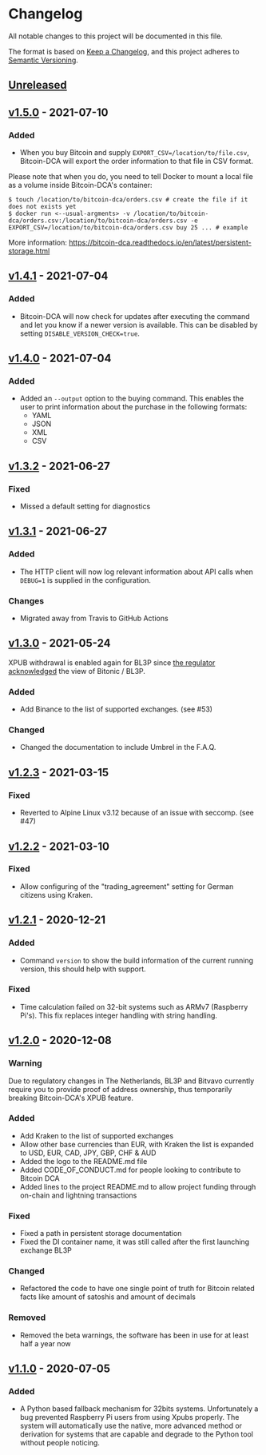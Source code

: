 # Changelog
All notable changes to this project will be documented in this file.

The format is based on [Keep a Changelog](https://keepachangelog.com/en/1.0.0/),
and this project adheres to [Semantic Versioning](https://semver.org/spec/v2.0.0.html).

## [Unreleased]
## [v1.5.0] - 2021-07-10
### Added
* When you buy Bitcoin and supply `EXPORT_CSV=/location/to/file.csv`, Bitcoin-DCA will export the order information to that file in CSV format.

Please note that when you do, you need to tell Docker to mount a local file as a volume inside Bitcoin-DCA's container:

```shell
$ touch /location/to/bitcoin-dca/orders.csv # create the file if it does not exists yet
$ docker run <--usual-argments> -v /location/to/bitcoin-dca/orders.csv:/location/to/bitcoin-dca/orders.csv -e EXPORT_CSV=/location/to/bitcoin-dca/orders.csv buy 25 ... # example 
```

More information: https://bitcoin-dca.readthedocs.io/en/latest/persistent-storage.html

## [v1.4.1] - 2021-07-04
### Added
* Bitcoin-DCA will now check for updates after executing the command and let you know if a newer version is available. This can be disabled by setting `DISABLE_VERSION_CHECK=true`.

## [v1.4.0] - 2021-07-04
### Added
* Added an `--output` option to the buying command. This enables the user to print information about the purchase in the following formats:
  * YAML
  * JSON
  * XML
  * CSV

## [v1.3.2] - 2021-06-27
### Fixed
* Missed a default setting for diagnostics

## [v1.3.1] - 2021-06-27
### Added
* The HTTP client will now log relevant information about API calls when `DEBUG=1` is supplied in the configuration.

### Changes
* Migrated away from Travis to GitHub Actions

## [v1.3.0] - 2021-05-24
XPUB withdrawal is enabled again for BL3P since [the regulator acknowledged](https://bitonic.nl/en/news/231/dnb-formally-acknowledges-complaints-bitonic-and-revokes-wallet-verification-requirement) the view of Bitonic / BL3P. 

### Added
* Add Binance to the list of supported exchanges. (see #53)

### Changed
* Changed the documentation to include Umbrel in the F.A.Q.

## [v1.2.3] - 2021-03-15
### Fixed
* Reverted to Alpine Linux v3.12 because of an issue with seccomp. (see #47)

## [v1.2.2] - 2021-03-10
### Fixed
* Allow configuring of the "trading_agreement" setting for German citizens using Kraken.

## [v1.2.1] - 2020-12-21
### Added
* Command `version` to show the build information of the current running version, this should help with support.

### Fixed
* Time calculation failed on 32-bit systems such as ARMv7 (Raspberry Pi's). This fix replaces integer handling with string handling.

## [v1.2.0] - 2020-12-08
### Warning
Due to regulatory changes in The Netherlands, BL3P and Bitvavo currently require you to provide proof of address ownership, thus temporarily breaking Bitcoin-DCA's XPUB feature.

### Added
* Add Kraken to the list of supported exchanges
* Allow other base currencies than EUR, with Kraken the list is expanded to USD, EUR, CAD, JPY, GBP, CHF & AUD
* Added the logo to the README.md file
* Added CODE_OF_CONDUCT.md for people looking to contribute to Bitcoin DCA
* Added lines to the project README.md to allow project funding through on-chain and lightning transactions

### Fixed
* Fixed a path in persistent storage documentation
* Fixed the DI container name, it was still called after the first launching exchange BL3P

### Changed
* Refactored the code to have one single point of truth for Bitcoin related facts like amount of satoshis and amount of decimals

### Removed
* Removed the beta warnings, the software has been in use for at least half a year now

## [v1.1.0] - 2020-07-05
### Added
* A Python based fallback mechanism for 32bits systems. Unfortunately a bug prevented Raspberry Pi users from using Xpubs properly. The system will automatically use the native, more advanced method or derivation for systems that are capable and degrade to the Python tool without people noticing.

[Unreleased]: https://github.com/Jorijn/bitcoin-dca/compare/v1.5.0...HEAD
[v1.5.0]: https://github.com/Jorijn/bitcoin-dca/compare/v1.4.1...v1.5.0
[v1.4.1]: https://github.com/Jorijn/bitcoin-dca/compare/v1.4.0...v1.4.1
[v1.4.0]: https://github.com/Jorijn/bitcoin-dca/compare/v1.3.2...v1.4.0
[v1.3.2]: https://github.com/Jorijn/bitcoin-dca/compare/v1.3.1...v1.3.2
[v1.3.1]: https://github.com/Jorijn/bitcoin-dca/compare/v1.3.0...v1.3.1
[v1.3.0]: https://github.com/Jorijn/bitcoin-dca/compare/v1.2.3...v1.3.0
[v1.2.3]: https://github.com/Jorijn/bitcoin-dca/compare/v1.2.2...v1.2.3
[v1.2.2]: https://github.com/Jorijn/bitcoin-dca/compare/v1.2.1...v1.2.2
[v1.2.1]: https://github.com/Jorijn/bitcoin-dca/compare/v1.2.0...v1.2.1
[v1.2.0]: https://github.com/Jorijn/bitcoin-dca/compare/v1.1.0...v1.2.0
[v1.1.0]: https://github.com/Jorijn/bitcoin-dca/compare/v1.0.0...v1.1.0
